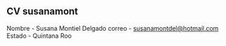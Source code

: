 ## CV susanamont
Nombre - Susana Montiel Delgado
correo - susanamontdel@hotmail.com
Estado - Quintana Roo